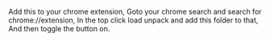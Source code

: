 Add this to your chrome extension,
Goto your chrome search and search for chrome://extension,
In the top click load unpack and add this folder to that,
And then toggle the button on.
